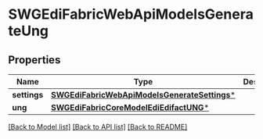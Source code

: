 # SWGEdiFabricWebApiModelsGenerateUng

## Properties
Name | Type | Description | Notes
------------ | ------------- | ------------- | -------------
**settings** | [**SWGEdiFabricWebApiModelsGenerateSettings***](SWGEdiFabricWebApiModelsGenerateSettings.md) |  | [optional] 
**ung** | [**SWGEdiFabricCoreModelEdiEdifactUNG***](SWGEdiFabricCoreModelEdiEdifactUNG.md) |  | [optional] 

[[Back to Model list]](../README.md#documentation-for-models) [[Back to API list]](../README.md#documentation-for-api-endpoints) [[Back to README]](../README.md)


